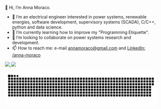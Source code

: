 👋 Hi, I’m Anna Moraco.

- 👀 I’m an electrical engineer interested in power systems, renewable energies, software development, supervisory systems (SCADA), C/C++, python and data science.
- 🌱 I’m currently learning how to improve my "Programming Etiquette".
- 💞️ I’m looking to collaborate on power systems research and development.
- 📫 How to reach me: e-mail annamoraco@gmail.com and <a href="https://www.linkedin.com/in/anna-moraco/">LinkedIn: /anna-moraco</a>


 <div>
  <a href="https://github.com/annamoraco">
  <img height="180em" src="https://github-readme-stats.vercel.app/api?username=annamoraco&show_icons=true&theme=radical&include_all_commits=true&count_private=true"/>
  <img height="180em" src="https://github-readme-stats.vercel.app/api/top-langs/?username=annamoraco&layout=compact&langs_count=7&theme=radical"/>
</div>

 
![Snake animation](https://github.com/annamoraco/annamoraco/blob/output/github-contribution-grid-snake.svg)

<!---
annamoraco/annamoraco is a ✨ special ✨ repository because its `README.md` (this file) appears on your GitHub profile.
You can click the Preview link to take a look at your changes.
--->

